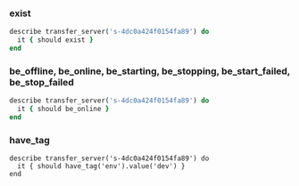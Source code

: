 ### exist

```ruby
describe transfer_server('s-4dc0a424f0154fa89') do
  it { should exist }
end
```

### be_offline, be_online, be_starting, be_stopping, be_start_failed, be_stop_failed

```ruby
describe transfer_server('s-4dc0a424f0154fa89') do
  it { should be_online }
end
```

### have_tag
```
describe transfer_server('s-4dc0a424f0154fa89') do
  it { should have_tag('env').value('dev') }
end
```

